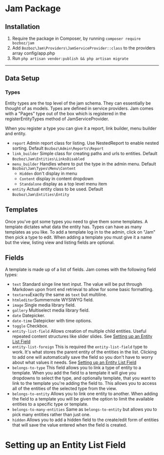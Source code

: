 # Jam Package

## Installation

1. Require the package in Composer, by running `composer require bozboz/jam`
2. Add `Bozboz\Jam\Providers\JamServiceProvider::class` to the providers array config/app.php
3. Run `php artisan vendor:publish && php artisan migrate` 

---

## Data Setup

### Types

Entity types are the top level of the jam schema. They can essentially be thought of as models. Types are defined in service providers. Jam comes with a "Pages" type out of the box which is registered in the registerEntityTypes method of JamServiceProvider.

When you register a type you can give it a report, link builder, menu builder and entity.

-   `report` Admin report class for listing. Use NestedReport to enable nested sorting. Default `Bozboz\Admin\Reports\Report`
-   `link_builder` Simple class for creating paths and urls to entities. Default `Bozboz\Jam\Entities\LinksDisabled`
-   `menu_builder` Handles where to put the type in the admin menu. Default `Bozboz\Jam\Types\Menu\Content`
    -   `Hidden` don't display in menu
    -   `Content` display in content dropdown
    -   `Standalone` display as a top level menu item
-   `entity` Actual entity class to be used. Default `Bozboz\Jam\Entities\Entity`

## Templates

Once you've got some types you need to give them some templates. A template dictates what data the entity has. Types can have as many templates as you like. To add a template log in to the admin, click on "Jam" then pick a type to edit. When adding a template you must give it a name but the view, listing view and listing fields are optional. 

## Fields

A template is made up of a list of fields. Jam comes with the following field types:

- `text` Standard singe line text input. The value will be put through Markdown upon front end retrieval to allow for some basic formatting.
- `textarea`Exactly the same as `text` but multiline.
- `htmleditor`Summernote WYSIWYG field.
- `image` Single media library field.
- `gallery` Multiselect media library field.
- `date` Datepicker.
- `date-time` Datepicker with time options.
- `toggle` Checkbox.
- `entity-list-field` Allows creation of multiple child entities. Useful repeated content structures like slider slides. See [Setting up an Entity List Field](#setting-up-an-entity-list-field)
- `entity-list-foreign` This is required the `entity-list-field` type to work. It's what stores the parent entity of the entities in the list. Clicking to add one will automatically save the field so you don't have to worry about what values it needs. See [Setting up an Entity List Field](#setting-up-an-entity-list-field)
- `belongs-to-type` This field allows you to link a type of entity to a template. When you add the field to a template it will give you dropdowns to select the type, and optionally template, that you want to link to the template you're adding the field to. This allows you to access all of the entities of the selected type from the view.
- `belongs-to-entity` Allows you to link one entity to another. When adding the field to a template you will be given the option to limit the available entities to a specific type or template.
- `belongs-to-many-entities` Same as `belongs-to-entity` but allows you to pick many entities rather than just one.
- `hidden` Allows you to add a hidden field to the create/edit form of entities that will save the value entered when the field is created. 

# Setting up an Entity List Field

